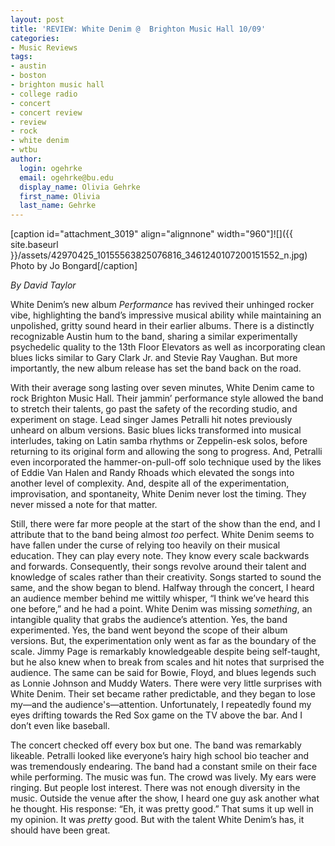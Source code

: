```yaml
---
layout: post
title: 'REVIEW: White Denim @  Brighton Music Hall 10/09'
categories:
- Music Reviews
tags:
- austin
- boston
- brighton music hall
- college radio
- concert
- concert review
- review
- rock
- white denim
- wtbu
author:
  login: ogehrke
  email: ogehrke@bu.edu
  display_name: Olivia Gehrke
  first_name: Olivia
  last_name: Gehrke
---
```

\[caption id="attachment\_3019" align="alignnone" width="960"\]![]({{ site.baseurl }}/assets/42970425_10155563825076816_3461240107200151552_n.jpg) Photo by Jo Bongard\[/caption\]

_By David Taylor_

White Denim’s new album _Performance_ has revived their unhinged rocker vibe, highlighting the band’s impressive musical ability while maintaining an unpolished, gritty sound heard in their earlier albums. There is a distinctly recognizable Austin hum to the band, sharing a similar experimentally psychedelic quality to the 13th Floor Elevators as well as incorporating clean blues licks similar to Gary Clark Jr. and Stevie Ray Vaughan. But more importantly, the new album release has set the band back on the road.

With their average song lasting over seven minutes, White Denim came to rock Brighton Music Hall. Their jammin’ performance style allowed the band to stretch their talents, go past the safety of the recording studio, and experiment on stage. Lead singer James Petralli hit notes previously unheard on album versions. Basic blues licks transformed into musical interludes, taking on Latin samba rhythms or Zeppelin-esk solos, before returning to its original form and allowing the song to progress. And, Petralli even incorporated the hammer-on-pull-off solo technique used by the likes of Eddie Van Halen and Randy Rhoads which elevated the songs into another level of complexity. And, despite all of the experimentation, improvisation, and spontaneity, White Denim never lost the timing. They never missed a note for that matter.

Still, there were far more people at the start of the show than the end, and I attribute that to the band being almost _too_ perfect. White Denim seems to have fallen under the curse of relying too heavily on their musical education. They can play every note. They know every scale backwards and forwards. Consequently, their songs revolve around their talent and knowledge of scales rather than their creativity. Songs started to sound the same, and the show began to blend. Halfway through the concert, I heard an audience member behind me wittily whisper, “I think we’ve heard this one before,” and he had a point. White Denim was missing _something_, an intangible quality that grabs the audience’s attention. Yes, the band experimented. Yes, the band went beyond the scope of their album versions. But, the experimentation only went as far as the boundary of the scale. Jimmy Page is remarkably knowledgeable despite being self-taught, but he also knew when to break from scales and hit notes that surprised the audience. The same can be said for Bowie, Floyd, and blues legends such as Lonnie Johnson and Muddy Waters. There were very little surprises with White Denim. Their set became rather predictable, and they began to lose my—and the audience's—attention. Unfortunately, I repeatedly found my eyes drifting towards the Red Sox game on the TV above the bar. And I don’t even like baseball.

The concert checked off every box but one. The band was remarkably likeable. Petralli looked like everyone’s hairy high school bio teacher and was tremendously endearing. The band had a constant smile on their face while performing. The music was fun. The crowd was lively. My ears were ringing. But people lost interest. There was not enough diversity in the music. Outside the venue after the show, I heard one guy ask another what he thought. His response: “Eh, it was pretty good.” That sums it up well in my opinion. It was _pretty_ good. But with the talent White Denim’s has, it should have been great.